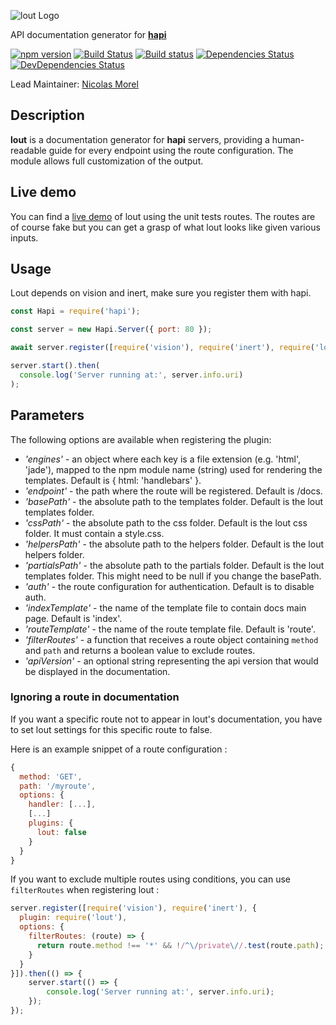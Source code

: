 ![lout Logo](https://raw.github.com/hapijs/lout/master/images/lout.png)

API documentation generator for [**hapi**](https://github.com/hapijs/hapi)

[![npm version](https://badge.fury.io/js/lout.svg)](http://badge.fury.io/js/lout)
[![Build Status](https://secure.travis-ci.org/hapijs/lout.svg)](http://travis-ci.org/hapijs/lout)
[![Build status](https://ci.appveyor.com/api/projects/status/05c8hiy96fmn0s37/branch/master?svg=true)](https://ci.appveyor.com/project/hapijs/lout/branch/master)
[![Dependencies Status](https://david-dm.org/hapijs/lout.svg)](https://david-dm.org/hapijs/lout)
[![DevDependencies Status](https://david-dm.org/hapijs/lout/dev-status.svg)](https://david-dm.org/hapijs/lout#info=devDependencies)

Lead Maintainer: [Nicolas Morel](https://github.com/Marsup)

## Description
**lout** is a documentation generator for **hapi** servers, providing a human-readable guide for every endpoint
using the route configuration. The module allows full customization of the output.

## Live demo
You can find a [live demo](http://lout.herokuapp.com/) of lout using the unit tests routes.
The routes are of course fake but you can get a grasp of what lout looks like given various inputs.

## Usage

Lout depends on vision and inert, make sure you register them with hapi.

```javascript
const Hapi = require('hapi');

const server = new Hapi.Server({ port: 80 });

await server.register([require('vision'), require('inert'), require('lout')]);

server.start().then(
  console.log('Server running at:', server.info.uri)
);
```

## Parameters
The following options are available when registering the plugin:
- _'engines'_ - an object where each key is a file extension (e.g. 'html', 'jade'), mapped to the npm module name (string) used for rendering the templates.  Default is { html: 'handlebars' }.
- _'endpoint'_ - the path where the route will be registered.  Default is /docs.
- _'basePath'_ - the absolute path to the templates folder.  Default is the lout templates folder.
- _'cssPath'_ - the absolute path to the css folder.  Default is the lout css folder. It must contain a style.css.
- _'helpersPath'_ - the absolute path to the helpers folder.  Default is the lout helpers folder.
- _'partialsPath'_ - the absolute path to the partials folder.  Default is the lout templates folder. This might need to be null if you change the basePath.
- _'auth'_ - the route configuration for authentication.  Default is to disable auth.
- _'indexTemplate'_ - the name of the template file to contain docs main page.  Default is 'index'.
- _'routeTemplate'_ - the name of the route template file.  Default is 'route'.
- _'filterRoutes'_ - a function that receives a route object containing `method` and `path` and returns a boolean value to exclude routes.
- _'apiVersion'_ - an optional string representing the api version that would be displayed in the documentation.

### Ignoring a route in documentation

If you want a specific route not to appear in lout's documentation, you have to set lout settings for this specific route to false.

Here is an example snippet of a route configuration :

```js
{
  method: 'GET',
  path: '/myroute',
  options: {
    handler: [...],
    [...]
    plugins: {
      lout: false
    }
  }
}

```

If you want to exclude multiple routes using conditions, you can use `filterRoutes` when registering lout :
```js
server.register([require('vision'), require('inert'), {
  plugin: require('lout'),
  options: {
    filterRoutes: (route) => {
      return route.method !== '*' && !/^\/private\//.test(route.path);
    }
  }
}]).then(() => {
    server.start(() => {
        console.log('Server running at:', server.info.uri);
    });
});
```
